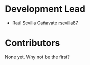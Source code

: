 # Development Lead

- Raúl Sevilla Cañavate [rsevilla87](https://github.com/rsevilla87)

# Contributors

None yet. Why not be the first?
